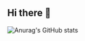 ## Hi there 👋
![Anurag's GitHub stats](https://github-readme-stats.vercel.app/api?username=Punch124&theme=tokyonight_icons=true)
